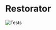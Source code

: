 # Restorator 

![Tests](https://github.com/tomdatbenik/Restorator/actions/workflows/node.js.yml/badge.svg)

